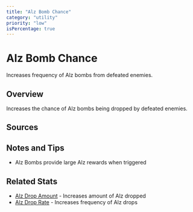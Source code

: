 ```yaml
---
title: "Alz Bomb Chance"
category: "utility"
priority: "low"
isPercentage: true
---
```


# Alz Bomb Chance

Increases frequency of Alz bombs from defeated enemies.

## Overview

Increases the chance of Alz bombs being dropped by defeated enemies.

## Sources

## Notes and Tips

- Alz Bombs provide large Alz rewards when triggered

## Related Stats

- [Alz Drop Amount](/stats/alz-drop-amount) - Increases amount of Alz dropped
- [Alz Drop Rate](/stats/alz-drop-rate) - Increases frequency of Alz drops